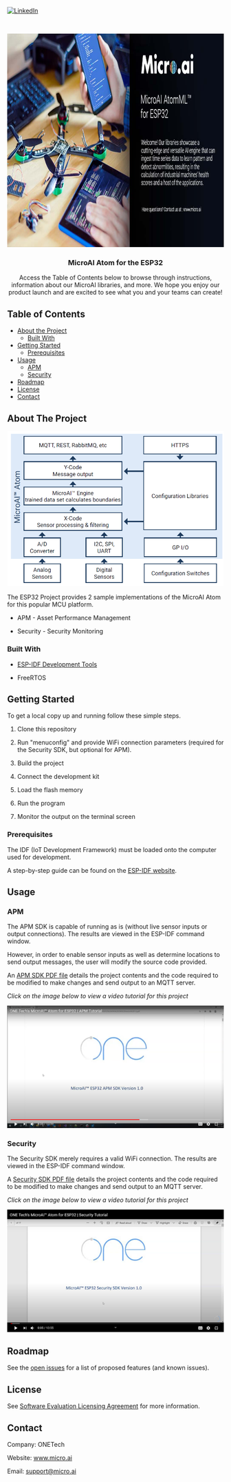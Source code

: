 <!-- PROJECT SHIELDS -->
<!--
-->
[![LinkedIn][linkedin-shield]](https://www.linkedin.com/company/27247876)



<!-- PROJECT LOGO -->
<br />
<p align="center">
  <a href="https://github.com/github_username/repo_name">
    <img src="Images/atom-ESP32.jpg" alt="Logo" width="1000" height="495">
  </a>

  <h3 align="center">MicroAI Atom for the ESP32</h3>

  <p align="center">
    Access the Table of Contents below to browse through instructions, information about our MicroAI libraries, and more. We hope you enjoy our product launch and are excited to see what you and your teams can create!
    <br />
    



<!-- TABLE OF CONTENTS -->
## Table of Contents

* [About the Project](#about-the-project)
  * [Built With](#built-with)
* [Getting Started](#getting-started)
  * [Prerequisites](#prerequisites)
* [Usage](#usage)
  * [APM](#apm)
  * [Security](#security)
* [Roadmap](#roadmap)
* [License](#license)
* [Contact](#contact)




<!-- ABOUT THE PROJECT -->
## About The Project

![Product Name Screen Shot][product-screenshot]



The ESP32 Project provides 2 sample implementations of the MicroAI Atom for this popular MCU platform.

* APM - Asset Performance Management

* Security - Security Monitoring




### Built With

* [ESP-IDF Development Tools](https://docs.espressif.com/projects/esp-idf/en/latest/esp32/get-started/index.html#)

* FreeRTOS



<!-- GETTING STARTED -->
## Getting Started

To get a local copy up and running follow these simple steps.

1. Clone this repository

2. Run "menuconfig" and provide WiFi connection parameters (required for the Security SDK, but optional for APM).

3. Build the project

4. Connect the development kit

5. Load the flash memory

6. Run the program

7. Monitor the output on the terminal screen


### Prerequisites

The IDF (IoT Development Framework) must be loaded onto the computer used for development. 

A step-by-step guide can be found on the [ESP-IDF website](https://docs.espressif.com/projects/esp-idf/en/latest/esp32/get-started/#installation-step-by-step).


<!-- USAGE EXAMPLES -->
## Usage


### APM
The APM SDK is capable of running as is (without live sensor inputs or output connections).  The results are viewed in the ESP-IDF command window. 

However, in order to enable sensor inputs as well as determine locations to send output messages, the user will modify the source code provided.  

An [APM SDK PDF file](APM/microAI%20ESP32%20APM%20SDK%20Version%201.0.pdf) details the project contents and the code required to be modified to make changes and send output to an MQTT server.

_Click on the image below to view a video tutorial for this project_

[![Tutorial Video](Images/ESP32%20APM%20Intro%20Tutorial.png)](https://youtu.be/Mb70OkJlSVY "Click to watch video")



### Security
The Security SDK merely requires a valid WiFi connection.  The results are viewed in the ESP-IDF command window. 

A [Security SDK PDF file](Security/microAI%20ESP32%20Security%20SDK%20Version%201.0.pdf) details the project contents and the code required to be modified to make changes and send output to an MQTT server.

_Click on the image below to view a video tutorial for this project_

[![Tutorial Video](Images/ESP32%20Security%20Intro%20Tutorial.png)](https://youtu.be/vF6ka6eDszo "Click to watch video")


<!-- ROADMAP -->
## Roadmap

See the [open issues](https://github.com/ONE-Tech-Inc/MicroAI-Atom-ESP32/issues) for a list of proposed features (and known issues).


<!-- LICENSE -->
## License

See  [Software Evaluation Licensing Agreement](MicroAI%20Atom%20Evaluation%20License%20Agreement.pdf)  for more information.



<!-- CONTACT -->
## Contact

Company: ONETech

Website: www.micro.ai

Email: support@micro.ai





<!-- MARKDOWN LINKS & IMAGES -->
<!-- https://www.markdownguide.org/basic-syntax/#reference-style-links -->
[contributors-shield]: https://img.shields.io/github/contributors/github_username/repo.svg?style=flat-square
[contributors-url]: https://github.com/github_username/repo/graphs/contributors
[forks-shield]: https://img.shields.io/github/forks/github_username/repo.svg?style=flat-square
[forks-url]: https://github.com/github_username/repo/network/members
[stars-shield]: https://img.shields.io/github/stars/github_username/repo.svg?style=flat-square
[stars-url]: https://github.com/github_username/repo/stargazers
[issues-shield]: https://img.shields.io/github/issues/github_username/repo.svg?style=flat-square
[issues-url]: https://github.com/github_username/repo/issues
[license-shield]: https://img.shields.io/github/license/github_username/repo.svg?style=flat-square
[license-url]: https://github.com/github_username/repo/blob/master/LICENSE.txt
[linkedin-shield]: https://img.shields.io/badge/-LinkedIn-black.svg?style=flat-square&logo=linkedin&colorB=555
[linkedin-url]: https://linkedin.com/in/github_username
[product-screenshot]: Images/Overview.png

